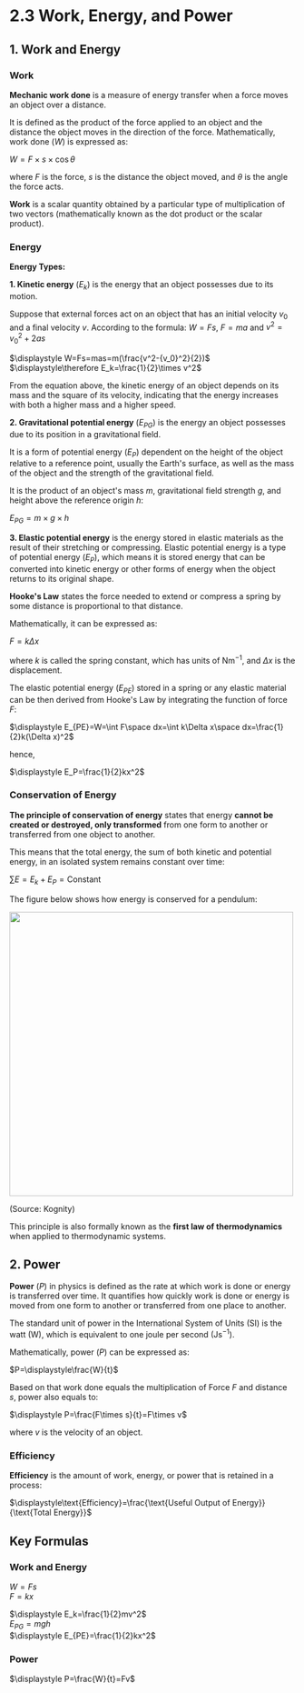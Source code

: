 # 2.3 Work, Energy, and Power

## 1. Work and Energy

### Work

**Mechanic work done** is a measure of energy transfer when a force moves an object over a distance. 

It is defined as the product of the force applied to an object and the distance the object moves in the direction of the force. Mathematically, work done ($W$) is expressed as:

$W=F\times s\times\cos{\theta}$

where $F$ is the force, $s$ is the distance the object moved, and $\theta$ is the angle the force acts.

**Work** is a scalar quantity obtained by a particular type of multiplication of two vectors (mathematically known as the dot product or the scalar product).

### Energy

**Energy Types:**

**1. Kinetic energy** ($E_k$) is the energy that an object possesses due to its motion. 

Suppose that external forces act on an object that has an initial velocity $v_0$ and a final velocity $v$. According to the formula: $W=Fs$, $F=ma$ and $v^2={v_0}^2+2as$

$\displaystyle W=Fs=mas=m(\frac{v^2-{v_0}^2}{2})$
$\displaystyle\therefore E_k=\frac{1}{2}\times v^2$

From the equation above, the kinetic energy of an object depends on its mass and the square of its velocity, indicating that the energy increases with both a higher mass and a higher speed.

**2. Gravitational potential energy** ($E_{PG}$) is the energy an object possesses due to its position in a gravitational field. 

It is a form of potential energy ($E_P$) dependent on the height of the object relative to a reference point, usually the Earth's surface, as well as the mass of the object and the strength of the gravitational field.

It is the product of an object's mass $m$, gravitational field strength $g$, and height above the reference origin $h$:

$E_{PG}=m\times g\times h$

**3. Elastic potential energy** is the energy stored in elastic materials as the result of their stretching or compressing. Elastic potential energy is a type of potential energy ($E_P$), which means it is stored energy that can be converted into kinetic energy or other forms of energy when the object returns to its original shape.

**Hooke's Law** states the force needed to extend or compress a spring by some distance is proportional to that distance. 

Mathematically, it can be expressed as:

$F=k\Delta x$

where $k$ is called the spring constant, which has units of $\text{Nm}^{-1}$, and $\Delta x$ is the displacement.

The elastic potential energy ($E_{PE}$) stored in a spring or any elastic material can be then derived from Hooke's Law by integrating the function of force $F$:

$\displaystyle E_{PE}=W=\int F\space dx=\int k\Delta x\space dx=\frac{1}{2}k(\Delta x)^2$

hence,

$\displaystyle E_P=\frac{1}{2}kx^2$

### Conservation of Energy

**The principle of conservation of energy** states that energy **cannot be created or destroyed, only transformed** from one form to another or transferred from one object to another.

This means that the total energy, the sum of both kinetic and potential energy, in an isolated system remains constant over time:

$\displaystyle\sum\limits E=E_k+E_P=\text{Constant}$

The figure below shows how energy is conserved for a pendulum:

<img src="https://kognity-prod.imgix.net/media/edusys_2/content_uploads/2.3.3.1-Energy-transformations-for-a-simple-pendulum.14f84e8033bb5fc40d55.png?w=1000&auto=compress" height="500" weight="auto">

(Source: Kognity)

This principle is also formally known as the **first law of thermodynamics** when applied to thermodynamic systems.

## 2. Power

**Power** ($P$) in physics is defined as the rate at which work is done or energy is transferred over time. It quantifies how quickly work is done or energy is moved from one form to another or transferred from one place to another.

The standard unit of power in the International System of Units (SI) is the watt ($\text{W}$), which is equivalent to one joule per second ($\text{J}\text{s}^{-1}$).

Mathematically, power ($P$) can be expressed as:

$P=\displaystyle\frac{W}{t}$

Based on that work done equals the multiplication of Force $F$ and distance $s$, power also equals to:

$\displaystyle P=\frac{F\times s}{t}=F\times v$

where $v$ is the velocity of an object.

### Efficiency

**Efficiency** is the amount of work, energy, or power that is retained in a process:

$\displaystyle\text{Efficiency}=\frac{\text{Useful Output of Energy}}{\text{Total Energy}}$

## Key Formulas

### Work and Energy

$W=Fs$\
$F=kx$

$\displaystyle E_k=\frac{1}{2}mv^2$\
$E_{PG}=mgh$\
$\displaystyle E_{PE}=\frac{1}{2}kx^2$

### Power

$\displaystyle P=\frac{W}{t}=Fv$
